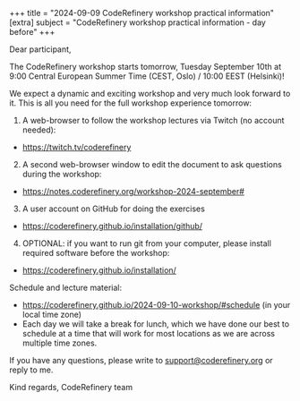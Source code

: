 +++
title = "2024-09-09 CodeRefinery workshop practical information"
[extra]
subject = "CodeRefinery workshop practical information - day before"
+++


Dear participant,

The CodeRefinery workshop starts tomorrow, Tuesday September 10th at 9:00 Central European Summer Time (CEST, Oslo) / 10:00 EEST (Helsinki)!

We expect a dynamic and exciting workshop and very much look forward to it.
This is all you need for the full workshop experience tomorrow:

1) A web-browser to follow the workshop lectures via Twitch (no account needed):
- https://twitch.tv/coderefinery

2) A second web-browser window to edit the document to ask questions during the workshop:
- https://notes.coderefinery.org/workshop-2024-september#

3) A user account on GitHub for doing the exercises
- https://coderefinery.github.io/installation/github/

4) OPTIONAL: if you want to run git from your computer, please install required software before the workshop:
- https://coderefinery.github.io/installation/


Schedule and lecture material:
- https://coderefinery.github.io/2024-09-10-workshop/#schedule (in your local time zone)
- Each day we will take a break for lunch, which we have done our best to schedule at a time that will work for most locations as we are across multiple time zones.


If you have any questions, please write to support@coderefinery.org or reply to me.

Kind regards,
CodeRefinery team
